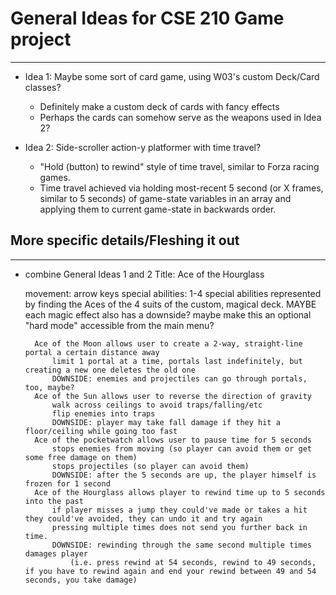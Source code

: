 # General Ideas for CSE 210 Game project
---
* Idea 1: Maybe some sort of card game, using W03's custom Deck/Card classes?
    * Definitely make a custom deck of cards with fancy effects
    * Perhaps the cards can somehow serve as the weapons used in Idea 2?

* Idea 2: Side-scroller action-y platformer with time travel?
    * "Hold (button) to rewind" style of time travel, similar to Forza racing games.
    * Time travel achieved via holding most-recent 5 second (or X frames, similar to 5 seconds) of game-state variables in an array and applying them to current game-state in backwards order.


## More specific details/Fleshing it out
---
* combine General Ideas 1 and 2
    Title: Ace of the Hourglass
    
    movement: arrow keys
    special abilities: 1-4
        special abilities represented by finding the Aces of the 4 suits of the custom, magical deck.
            MAYBE each magic effect also has a downside?
                maybe make this an optional "hard mode" accessible from the main menu?

        Ace of the Moon allows user to create a 2-way, straight-line portal a certain distance away
            limit 1 portal at a time, portals last indefinitely, but creating a new one deletes the old one
            DOWNSIDE: enemies and projectiles can go through portals, too, maybe?
        Ace of the Sun allows user to reverse the direction of gravity
            walk across ceilings to avoid traps/falling/etc
            flip enemies into traps
            DOWNSIDE: player may take fall damage if they hit a floor/ceiling while going too fast
        Ace of the pocketwatch allows user to pause time for 5 seconds
            stops enemies from moving (so player can avoid them or get some free damage on them)
            stops projectiles (so player can avoid them)
            DOWNSIDE: after the 5 seconds are up, the player himself is frozen for 1 second
        Ace of the Hourglass allows player to rewind time up to 5 seconds into the past
            if player misses a jump they could've made or takes a hit they could've avoided, they can undo it and try again
            pressing multiple times does not send you further back in time.
            DOWNSIDE: rewinding through the same second multiple times damages player
                (i.e. press rewind at 54 seconds, rewind to 49 seconds, if you have to rewind again and end your rewind between 49 and 54 seconds, you take damage)